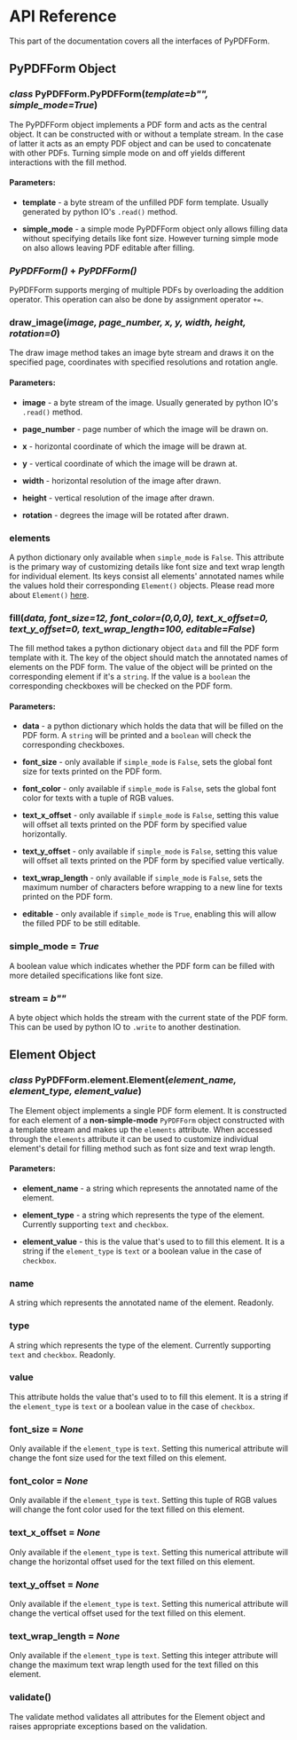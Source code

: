 # API Reference

This part of the documentation covers all the interfaces 
of PyPDFForm.

## PyPDFForm Object

### *class* PyPDFForm.**PyPDFForm**(*template=b"", simple_mode=True*)

The PyPDFForm object implements a PDF form and acts as 
the central object. It can be constructed with or without a 
template stream. In the case of latter it acts as an empty PDF 
object and can be used to concatenate with other PDFs. Turning simple 
mode on and off yields different interactions with the fill method.

#### Parameters:

* **template** - a byte stream of the unfilled PDF form template. Usually generated 
by python IO's `.read()` method.

* **simple_mode** - a simple mode PyPDFForm object only allows filling data without specifying 
details like font size. However turning simple mode on also allows leaving PDF editable 
after filling.

### *PyPDFForm()* **+** *PyPDFForm()*

PyPDFForm supports merging of multiple PDFs by overloading the addition operator. 
This operation can also be done by assignment operator `+=`.

### **draw_image**(*image, page_number, x, y, width, height, rotation=0*)

The draw image method takes an image byte stream and draws it 
on the specified page, coordinates with specified resolutions and rotation angle.

#### Parameters:

* **image** - a byte stream of the image. Usually generated by python IO's 
`.read()` method.

* **page_number** - page number of which the image will be drawn on.

* **x** - horizontal coordinate of which the image will be drawn at.

* **y** - vertical coordinate of which the image will be drawn at.

* **width** - horizontal resolution of the image after drawn.

* **height** - vertical resolution of the image after drawn.

* **rotation** - degrees the image will be rotated after drawn.

### **elements**

A python dictionary only available when `simple_mode` is `False`. 
This attribute is the primary way of customizing details like font size and text wrap length for individual element. 
Its keys consist 
all elements' annotated names while the values hold their corresponding `Element()` objects. 
Please read more about `Element()` [here](https://github.com/chinapandaman/PyPDFForm/blob/master/docs/api_reference.md#element-object).

### **fill**(*data, font_size=12, font_color=(0,0,0), text_x_offset=0, text_y_offset=0, text_wrap_length=100, editable=False*)

The fill method takes a python dictionary object `data` and fill the PDF form 
template with it. The key of the object should match the annotated names of elements on the PDF form. 
The value of the object will be printed on the corresponding element if it's a `string`. 
If the value is a `boolean` the corresponding checkboxes will be checked on the PDF form.

#### Parameters:

* **data** - a python dictionary which holds the data that will be filled on the PDF form. A `string` will 
be printed and a `boolean` will check the corresponding checkboxes.

* **font_size** - only available if `simple_mode` is `False`, sets the global font size for texts 
printed on the PDF form.

* **font_color** - only available if `simple_mode` is `False`, sets the global font color for texts 
with a tuple of RGB values.

* **text_x_offset** - only available if `simple_mode` is `False`, setting this value will offset all texts 
printed on the PDF form by specified value horizontally.

* **text_y_offset** - only available if `simple_mode` is `False`, setting this value will offset all texts 
printed on the PDF form by specified value vertically.

* **text_wrap_length** - only available if `simple_mode` is `False`, sets the maximum number of characters before 
wrapping to a new line for texts printed on the PDF form.

* **editable** - only available if `simple_mode` is `True`, enabling this will allow the filled PDF to be still 
editable.

### **simple_mode** = *True*

A boolean value which indicates whether the PDF form can be filled with more detailed specifications 
like font size.

### **stream** = *b""*

A byte object which holds the stream with the current state of the PDF form. This can be used by 
python IO to `.write` to another destination.

## Element Object

### *class* PyPDFForm.element.**Element**(*element_name, element_type, element_value*)

The Element object implements a single PDF form element. It is constructed for each element 
of a **non-simple-mode** `PyPDFForm` object constructed with a template stream and makes up the `elements` attribute. 
When accessed through the `elements` attribute it can be used to customize individual element's detail for filling method 
such as font size and text wrap length.

#### Parameters:

* **element_name** - a string which represents the annotated name of the element.

* **element_type** - a string which represents the type of the element. Currently supporting 
`text` and `checkbox`.

* **element_value** - this is the value that's used to to fill this element. It is a string 
if the `element_type` is `text` or a boolean value in the case of `checkbox`.

### **name**

A string which represents the annotated name of the element. Readonly.

### **type**

A string which represents the type of the element. Currently supporting 
`text` and `checkbox`. Readonly.

### **value**

This attribute holds the value that's used to to fill this element. It is a string 
if the `element_type` is `text` or a boolean value in the case of `checkbox`.

### **font_size** = *None*

Only available if the `element_type` is `text`. Setting this numerical attribute will 
change the font size used for the text filled on this element.

### **font_color** = *None*

Only available if the `element_type` is `text`. Setting this tuple of RGB values will 
change the font color used for the text filled on this element.

### **text_x_offset** = *None*

Only available if the `element_type` is `text`. Setting this numerical attribute will 
change the horizontal offset used for the text filled on this element.

### **text_y_offset** = *None*

Only available if the `element_type` is `text`. Setting this numerical attribute will 
change the vertical offset used for the text filled on this element.

### **text_wrap_length** = *None*

Only available if the `element_type` is `text`. Setting this integer attribute will 
change the maximum text wrap length used for the text filled on this element.

### **validate**()

The validate method validates all attributes for the Element object and raises 
appropriate exceptions based on the validation.
